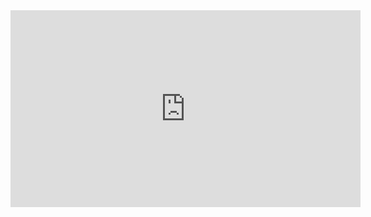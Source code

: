 <iframe width="560" height="315" src="https://www.youtube.com/embed/aO-plpPo6G4" title="YouTube video player" frameborder="0" allow="accelerometer; autoplay; clipboard-write; encrypted-media; gyroscope; picture-in-picture" allowfullscreen></iframe>
